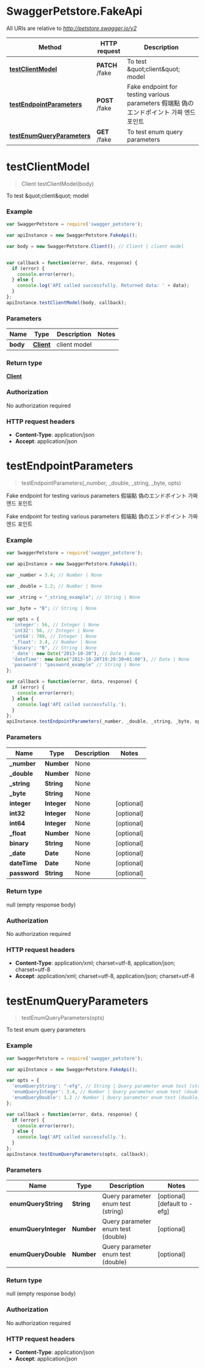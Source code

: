 # SwaggerPetstore.FakeApi

All URIs are relative to *http://petstore.swagger.io/v2*

Method | HTTP request | Description
------------- | ------------- | -------------
[**testClientModel**](FakeApi.md#testClientModel) | **PATCH** /fake | To test \&quot;client\&quot; model
[**testEndpointParameters**](FakeApi.md#testEndpointParameters) | **POST** /fake | Fake endpoint for testing various parameters 假端點 偽のエンドポイント 가짜 엔드 포인트 
[**testEnumQueryParameters**](FakeApi.md#testEnumQueryParameters) | **GET** /fake | To test enum query parameters


<a name="testClientModel"></a>
# **testClientModel**
> Client testClientModel(body)

To test \&quot;client\&quot; model

### Example
```javascript
var SwaggerPetstore = require('swagger_petstore');

var apiInstance = new SwaggerPetstore.FakeApi();

var body = new SwaggerPetstore.Client(); // Client | client model


var callback = function(error, data, response) {
  if (error) {
    console.error(error);
  } else {
    console.log('API called successfully. Returned data: ' + data);
  }
};
apiInstance.testClientModel(body, callback);
```

### Parameters

Name | Type | Description  | Notes
------------- | ------------- | ------------- | -------------
 **body** | [**Client**](Client.md)| client model | 

### Return type

[**Client**](Client.md)

### Authorization

No authorization required

### HTTP request headers

 - **Content-Type**: application/json
 - **Accept**: application/json

<a name="testEndpointParameters"></a>
# **testEndpointParameters**
> testEndpointParameters(_number, _double, _string, _byte, opts)

Fake endpoint for testing various parameters 假端點 偽のエンドポイント 가짜 엔드 포인트 

Fake endpoint for testing various parameters 假端點 偽のエンドポイント 가짜 엔드 포인트 

### Example
```javascript
var SwaggerPetstore = require('swagger_petstore');

var apiInstance = new SwaggerPetstore.FakeApi();

var _number = 3.4; // Number | None

var _double = 1.2; // Number | None

var _string = "_string_example"; // String | None

var _byte = "B"; // String | None

var opts = { 
  'integer': 56, // Integer | None
  'int32': 56, // Integer | None
  'int64': 789, // Integer | None
  '_float': 3.4, // Number | None
  'binary': "B", // String | None
  '_date': new Date("2013-10-20"), // Date | None
  'dateTime': new Date("2013-10-20T19:20:30+01:00"), // Date | None
  'password': "password_example" // String | None
};

var callback = function(error, data, response) {
  if (error) {
    console.error(error);
  } else {
    console.log('API called successfully.');
  }
};
apiInstance.testEndpointParameters(_number, _double, _string, _byte, opts, callback);
```

### Parameters

Name | Type | Description  | Notes
------------- | ------------- | ------------- | -------------
 **_number** | **Number**| None | 
 **_double** | **Number**| None | 
 **_string** | **String**| None | 
 **_byte** | **String**| None | 
 **integer** | **Integer**| None | [optional] 
 **int32** | **Integer**| None | [optional] 
 **int64** | **Integer**| None | [optional] 
 **_float** | **Number**| None | [optional] 
 **binary** | **String**| None | [optional] 
 **_date** | **Date**| None | [optional] 
 **dateTime** | **Date**| None | [optional] 
 **password** | **String**| None | [optional] 

### Return type

null (empty response body)

### Authorization

No authorization required

### HTTP request headers

 - **Content-Type**: application/xml; charset=utf-8, application/json; charset=utf-8
 - **Accept**: application/xml; charset=utf-8, application/json; charset=utf-8

<a name="testEnumQueryParameters"></a>
# **testEnumQueryParameters**
> testEnumQueryParameters(opts)

To test enum query parameters

### Example
```javascript
var SwaggerPetstore = require('swagger_petstore');

var apiInstance = new SwaggerPetstore.FakeApi();

var opts = { 
  'enumQueryString': "-efg", // String | Query parameter enum test (string)
  'enumQueryInteger': 3.4, // Number | Query parameter enum test (double)
  'enumQueryDouble': 1.2 // Number | Query parameter enum test (double)
};

var callback = function(error, data, response) {
  if (error) {
    console.error(error);
  } else {
    console.log('API called successfully.');
  }
};
apiInstance.testEnumQueryParameters(opts, callback);
```

### Parameters

Name | Type | Description  | Notes
------------- | ------------- | ------------- | -------------
 **enumQueryString** | **String**| Query parameter enum test (string) | [optional] [default to -efg]
 **enumQueryInteger** | **Number**| Query parameter enum test (double) | [optional] 
 **enumQueryDouble** | **Number**| Query parameter enum test (double) | [optional] 

### Return type

null (empty response body)

### Authorization

No authorization required

### HTTP request headers

 - **Content-Type**: application/json
 - **Accept**: application/json


